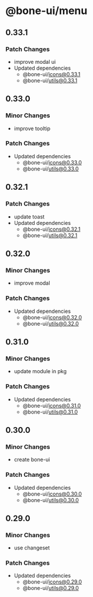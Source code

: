 # @bone-ui/menu

## 0.33.1

### Patch Changes

- improve modal ui
- Updated dependencies
  - @bone-ui/icons@0.33.1
  - @bone-ui/utils@0.33.1

## 0.33.0

### Minor Changes

- improve tooltip

### Patch Changes

- Updated dependencies
  - @bone-ui/icons@0.33.0
  - @bone-ui/utils@0.33.0

## 0.32.1

### Patch Changes

- update toast
- Updated dependencies
  - @bone-ui/icons@0.32.1
  - @bone-ui/utils@0.32.1

## 0.32.0

### Minor Changes

- improve modal

### Patch Changes

- Updated dependencies
  - @bone-ui/icons@0.32.0
  - @bone-ui/utils@0.32.0

## 0.31.0

### Minor Changes

- update module in pkg

### Patch Changes

- Updated dependencies
  - @bone-ui/icons@0.31.0
  - @bone-ui/utils@0.31.0

## 0.30.0

### Minor Changes

- create bone-ui

### Patch Changes

- Updated dependencies
  - @bone-ui/icons@0.30.0
  - @bone-ui/utils@0.30.0

## 0.29.0

### Minor Changes

- use changeset

### Patch Changes

- Updated dependencies
  - @bone-ui/icons@0.29.0
  - @bone-ui/utils@0.29.0
